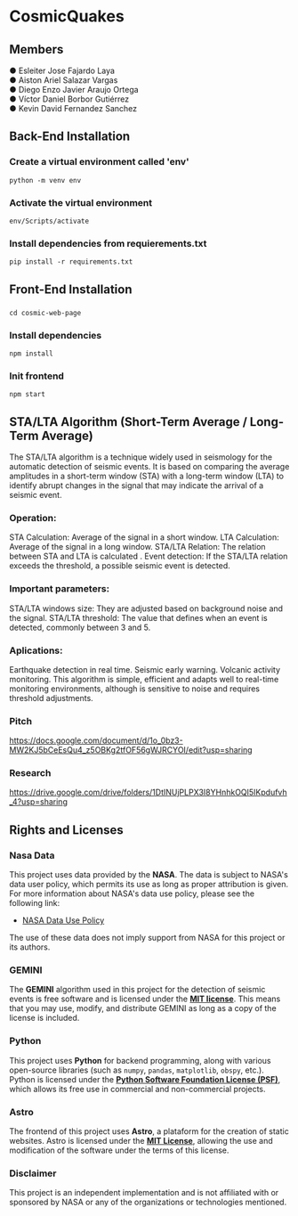 ﻿# CosmicQuakes
## Members
● Esleiter Jose Fajardo Laya  
● Aiston Ariel Salazar Vargas  
● Diego Enzo Javier Araujo Ortega  
● Víctor Daniel Borbor Gutiérrez  
● Kevin David Fernandez Sanchez


## Back-End Installation
### Create a virtual environment called 'env'
```
python -m venv env
```

### Activate the virtual environment
```
env/Scripts/activate
```

### Install dependencies from requierements.txt
````
pip install -r requirements.txt
````

## Front-End Installation
### 
```
cd cosmic-web-page
```

### Install dependencies
```
npm install
```

### Init frontend
```
npm start
```

## STA/LTA Algorithm (Short-Term Average / Long-Term Average)
The STA/LTA algorithm is a technique widely used in seismology for the automatic detection of seismic events. It is based on comparing the average amplitudes in a short-term window (STA) with a long-term window (LTA) to identify abrupt changes in the signal that may indicate the arrival of a seismic event.

### Operation:
STA Calculation: Average of the signal in a short window.
LTA Calculation: Average of the signal in a long window.
STA/LTA Relation: The relation between STA and LTA is calculated .
Event detection: If the STA/LTA relation exceeds the threshold, a possible seismic event is detected.

### Important parameters:
STA/LTA windows size: They are adjusted based on background noise and the signal.
STA/LTA threshold: The value that defines when an event is detected, commonly between 3 and 5.

### Aplications:
Earthquake detection in real time.
Seismic early warning.
Volcanic activity monitoring.
This algorithm is simple, efficient and adapts well to real-time monitoring environments, although is sensitive to noise and requires threshold adjustments.

### Pitch
https://docs.google.com/document/d/1o_0bz3-MW2KJ5bCeEsQu4_z5OBKg2tfOF56gWJRCYOI/edit?usp=sharing

### Research
https://drive.google.com/drive/folders/1DtINUjPLPX3I8YHnhkOQI5IKpdufvh_4?usp=sharing

## Rights and Licenses

### Nasa Data
This project uses data provided by the **NASA**. The data is subject to NASA's data user policy, which permits its use as long as proper attribution is given. For more information about NASA's data use policy, please see the following link:

- [NASA Data Use Policy](https://www.nasa.gov/content/nasa-open-data-policy)

The use of these data does not imply support from NASA for this project or its authors.

### GEMINI
The **GEMINI** algorithm used in this project for the detection of seismic events is free software and is licensed under the **[MIT license](https://opensource.org/licenses/MIT)**. This means that you may use, modify, and distribute GEMINI as long as a copy of the license is included.

### Python
This project uses **Python** for backend programming, along with various open-source libraries (such as `numpy`, `pandas`, `matplotlib`, `obspy`, etc.). Python is licensed under the **[Python Software Foundation License (PSF)](https://docs.python.org/3/license.html)**, which allows its free use in commercial and non-commercial projects.

### Astro
The frontend of this project uses **Astro**, a plataform for the creation of static websites. Astro is licensed under the **[MIT License](https://opensource.org/licenses/MIT)**, allowing the use and modification of the software under the terms of this license.

### Disclaimer
This project is an independent implementation and is not affiliated with or sponsored by NASA or any of the organizations or technologies mentioned.
